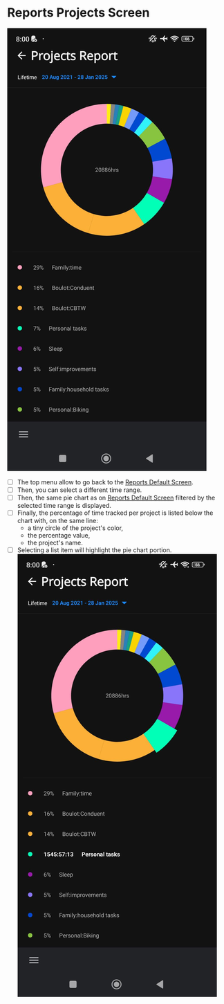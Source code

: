 # Reports Projects Screen

![screenshot](images/report-projects-screen-default.jpeg)

- [ ] The top menu allow to go back to the [Reports Default Screen](reports-screen.md).
- [ ] Then, you can select a different time range.
- [ ] Then, the same pie chart as on [Reports Default Screen](reports-screen.md) filtered by the selected time range is displayed.
- [ ] Finally, the percentage of time tracked per project is listed below the chart with, on the same line:
  - a tiny circle of the project's color,
  - the percentage value,
  - the project's name.
- [ ] Selecting a list item will highlight the pie chart portion.
      ![screenshot](images/report-projects-screen-select-pie-share.jpeg)
